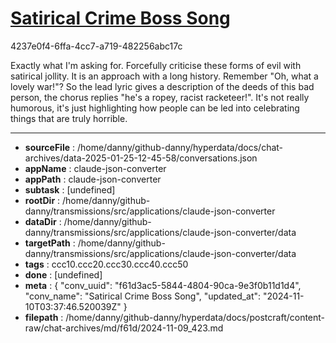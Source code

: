 # [Satirical Crime Boss Song](https://claude.ai/chat/f61d3ac5-5844-4804-90ca-9e3f0b11d1d4)

4237e0f4-6ffa-4cc7-a719-482256abc17c

Exactly what I'm asking for. Forcefully criticise these forms of evil with satirical jollity. It is an approach with a long history. Remember "Oh, what a lovely war!"? So the lead lyric gives a description of the deeds of this bad person, the chorus replies "he's a ropey, racist racketeer!". It's not really humorous, it's just highlighting how people can be led into celebrating things that are truly horrible.

---

* **sourceFile** : /home/danny/github-danny/hyperdata/docs/chat-archives/data-2025-01-25-12-45-58/conversations.json
* **appName** : claude-json-converter
* **appPath** : claude-json-converter
* **subtask** : [undefined]
* **rootDir** : /home/danny/github-danny/transmissions/src/applications/claude-json-converter
* **dataDir** : /home/danny/github-danny/transmissions/src/applications/claude-json-converter/data
* **targetPath** : /home/danny/github-danny/transmissions/src/applications/claude-json-converter/data
* **tags** : ccc10.ccc20.ccc30.ccc40.ccc50
* **done** : [undefined]
* **meta** : {
  "conv_uuid": "f61d3ac5-5844-4804-90ca-9e3f0b11d1d4",
  "conv_name": "Satirical Crime Boss Song",
  "updated_at": "2024-11-10T03:37:46.520039Z"
}
* **filepath** : /home/danny/github-danny/hyperdata/docs/postcraft/content-raw/chat-archives/md/f61d/2024-11-09_423.md